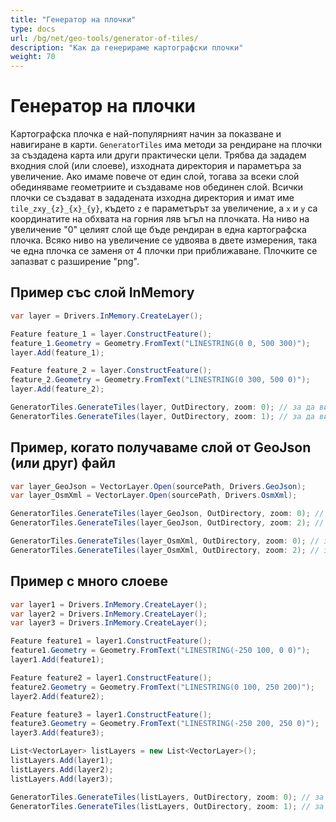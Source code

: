 ```yaml
---
title: "Генератор на плочки"
type: docs
url: /bg/net/geo-tools/generator-of-tiles/
description: "Как да генерираме картографски плочки"
weight: 70
---
```


# Генератор на плочки

Картографска плочка е най-популярният начин за показване и навигиране в карти. `GeneratorTiles` има методи за рендиране на плочки за създадена карта или други практически цели.
Трябва да зададем входния слой (или слоеве), изходната директория и параметъра за увеличение. Ако имаме повече от един слой, тогава за всеки слой обединяваме геометриите и създаваме нов обединен слой. Всички плочки се създават в зададената изходна директория и имат име `tile_zxy_{z}_{x}_{y}`, където `z` е параметърът за увеличение, а `x` и `y` са координатите на обхвата на горния ляв ъгъл на плочката. На ниво на увеличение "0" целият слой ще бъде рендиран в една картографска плочка. Всяко ниво на увеличение се удвоява в двете измерения, така че една плочка се заменя от 4 плочки при приближаване. Плочките се запазват с разширение "png".

## Пример със слой InMemory
```csharp
var layer = Drivers.InMemory.CreateLayer();

Feature feature_1 = layer.ConstructFeature();
feature_1.Geometry = Geometry.FromText("LINESTRING(0 0, 500 300)");
layer.Add(feature_1);

Feature feature_2 = layer.ConstructFeature();
feature_2.Geometry = Geometry.FromText("LINESTRING(0 300, 500 0)");
layer.Add(feature_2);

GeneratorTiles.GenerateTiles(layer, OutDirectory, zoom: 0); // за да видим цялата плочка
GeneratorTiles.GenerateTiles(layer, OutDirectory, zoom: 1); // за да видим 4 плочки
```

## Пример, когато получаваме слой от GeoJson (или друг) файл
```csharp
var layer_GeoJson = VectorLayer.Open(sourcePath, Drivers.GeoJson);
var layer_OsmXml = VectorLayer.Open(sourcePath, Drivers.OsmXml);

GeneratorTiles.GenerateTiles(layer_GeoJson, OutDirectory, zoom: 0); // за да видим цялата плочка
GeneratorTiles.GenerateTiles(layer_GeoJson, OutDirectory, zoom: 2); // за да видим 16 плочки

GeneratorTiles.GenerateTiles(layer_OsmXml, OutDirectory, zoom: 0); // за да видим цялата плочка
GeneratorTiles.GenerateTiles(layer_OsmXml, OutDirectory, zoom: 2); // за да видим 16 плочки
```

## Пример с много слоеве
```csharp
var layer1 = Drivers.InMemory.CreateLayer();
var layer2 = Drivers.InMemory.CreateLayer();
var layer3 = Drivers.InMemory.CreateLayer();

Feature feature1 = layer1.ConstructFeature();
feature1.Geometry = Geometry.FromText("LINESTRING(-250 100, 0 0)");
layer1.Add(feature1);

Feature feature2 = layer1.ConstructFeature();
feature2.Geometry = Geometry.FromText("LINESTRING(0 100, 250 200)");
layer2.Add(feature2);

Feature feature3 = layer1.ConstructFeature();
feature3.Geometry = Geometry.FromText("LINESTRING(-250 200, 250 0)");
layer3.Add(feature3);

List<VectorLayer> listLayers = new List<VectorLayer>();
listLayers.Add(layer1);
listLayers.Add(layer2);
listLayers.Add(layer3);

GeneratorTiles.GenerateTiles(listLayers, OutDirectory, zoom: 0); // за да видим цялата плочка
GeneratorTiles.GenerateTiles(listLayers, OutDirectory, zoom: 1); // за да видим 4 плочки
```
